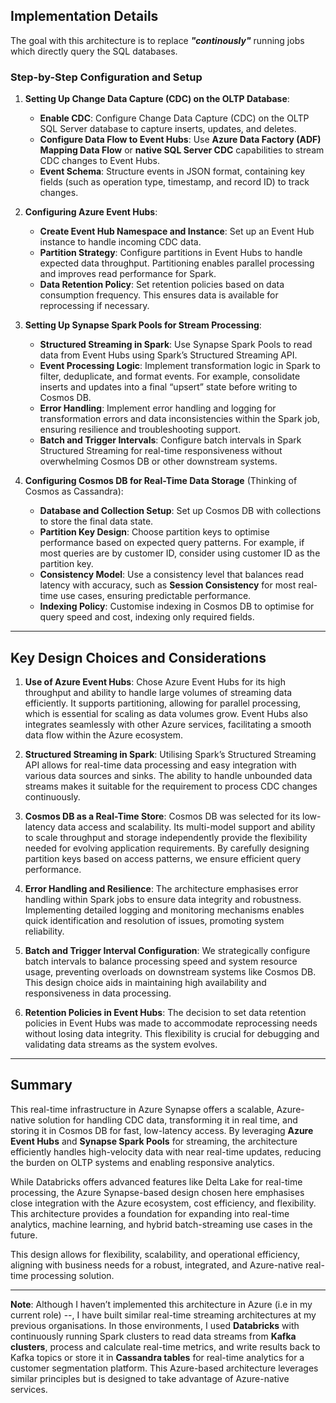 ## Implementation Details

The goal with this architecture is to replace ***"continously"*** running jobs which directly query the SQL databases.

### Step-by-Step Configuration and Setup

1. **Setting Up Change Data Capture (CDC) on the OLTP Database**:
   - **Enable CDC**: Configure Change Data Capture (CDC) on the OLTP SQL Server database to capture inserts, updates, and deletes. 
   - **Configure Data Flow to Event Hubs**: Use **Azure Data Factory (ADF) Mapping Data Flow** or **native SQL Server CDC** capabilities to stream CDC changes to Event Hubs.
   - **Event Schema**: Structure events in JSON format, containing key fields (such as operation type, timestamp, and record ID) to track changes.

2. **Configuring Azure Event Hubs**:
   - **Create Event Hub Namespace and Instance**: Set up an Event Hub instance to handle incoming CDC data.
   - **Partition Strategy**: Configure partitions in Event Hubs to handle expected data throughput. Partitioning enables parallel processing and improves read performance for Spark.
   - **Data Retention Policy**: Set retention policies based on data consumption frequency. This ensures data is available for reprocessing if necessary.

3. **Setting Up Synapse Spark Pools for Stream Processing**:
   - **Structured Streaming in Spark**: Use Synapse Spark Pools to read data from Event Hubs using Spark’s Structured Streaming API.
   - **Event Processing Logic**: Implement transformation logic in Spark to filter, deduplicate, and format events. For example, consolidate inserts and updates into a final “upsert” state before writing to Cosmos DB.
   - **Error Handling**: Implement error handling and logging for transformation errors and data inconsistencies within the Spark job, ensuring resilience and troubleshooting support.
   - **Batch and Trigger Intervals**: Configure batch intervals in Spark Structured Streaming for real-time responsiveness without overwhelming Cosmos DB or other downstream systems.

4. **Configuring Cosmos DB for Real-Time Data Storage** (Thinking of Cosmos as Cassandra):
   - **Database and Collection Setup**: Set up Cosmos DB with collections to store the final data state.
   - **Partition Key Design**: Choose partition keys to optimise performance based on expected query patterns. For example, if most queries are by customer ID, consider using customer ID as the partition key.
   - **Consistency Model**: Use a consistency level that balances read latency with accuracy, such as **Session Consistency** for most real-time use cases, ensuring predictable performance.
   - **Indexing Policy**: Customise indexing in Cosmos DB to optimise for query speed and cost, indexing only required fields.

---

## Key Design Choices and Considerations

1. **Use of Azure Event Hubs**: Chose Azure Event Hubs for its high throughput and ability to handle large volumes of streaming data efficiently. It supports partitioning, allowing for parallel processing, which is essential for scaling as data volumes grow. Event Hubs also integrates seamlessly with other Azure services, facilitating a smooth data flow within the Azure ecosystem.

2. **Structured Streaming in Spark**: Utilising Spark’s Structured Streaming API allows for real-time data processing and easy integration with various data sources and sinks. The ability to handle unbounded data streams makes it suitable for the requirement to process CDC changes continuously.

3. **Cosmos DB as a Real-Time Store**: Cosmos DB was selected for its low-latency data access and scalability. Its multi-model support and ability to scale throughput and storage independently provide the flexibility needed for evolving application requirements. By carefully designing partition keys based on access patterns, we ensure efficient query performance.

4. **Error Handling and Resilience**: The architecture emphasises error handling within Spark jobs to ensure data integrity and robustness. Implementing detailed logging and monitoring mechanisms enables quick identification and resolution of issues, promoting system reliability.

5. **Batch and Trigger Interval Configuration**: We strategically configure batch intervals to balance processing speed and system resource usage, preventing overloads on downstream systems like Cosmos DB. This design choice aids in maintaining high availability and responsiveness in data processing.

6. **Retention Policies in Event Hubs**: The decision to set data retention policies in Event Hubs was made to accommodate reprocessing needs without losing data integrity. This flexibility is crucial for debugging and validating data streams as the system evolves.


---

## Summary

This real-time infrastructure in Azure Synapse offers a scalable, Azure-native solution for handling CDC data, transforming it in real time, and storing it in Cosmos DB for fast, low-latency access. By leveraging **Azure Event Hubs** and **Synapse Spark Pools** for streaming, the architecture efficiently handles high-velocity data with near real-time updates, reducing the burden on OLTP systems and enabling responsive analytics. 

While Databricks offers advanced features like Delta Lake for real-time processing, the Azure Synapse-based design chosen here emphasises close integration with the Azure ecosystem, cost efficiency, and flexibility. This architecture provides a foundation for expanding into real-time analytics, machine learning, and hybrid batch-streaming use cases in the future.

This design allows for flexibility, scalability, and operational efficiency, aligning with business needs for a robust, integrated, and Azure-native real-time processing solution.

---

**Note**: Although I haven’t implemented this architecture in Azure (i.e in my current role) --, I have built similar real-time streaming architectures at my previous organisations. In those environments, I used **Databricks** with continuously running Spark clusters to read data streams from **Kafka clusters**, process and calculate real-time metrics, and write results back to Kafka topics or store it in **Cassandra tables** for real-time analytics for a customer segmentation platform. This Azure-based architecture leverages similar principles but is designed to take advantage of Azure-native services.